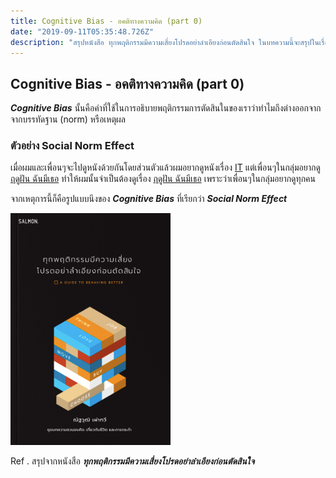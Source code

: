 ```yaml
---
title: Cognitive Bias - อคติทางความคิด (part 0)
date: "2019-09-11T05:35:48.726Z"
description: "สรุปหนังสือ ทุกพฤติกรรมมีความเสี่ยงโปรดอย่าลำเอียงก่อนตัดสินใจ ในบทความนี้จะสรุปในเรื่อง Cognitive Bias หรือ อคติทางความคิด"
---
```


## Cognitive Bias - อคติทางความคิด (part 0)

**_Cognitive Bias_** นั้นคือคำที่ใช้ในการอธิบายพฤติกรรมการตัดสินในของเราว่าทำไมถึงต่างออกจากจากบรรทัดฐาน (norm) หรือเหตุผล

### ตัวอย่าง Social Norm Effect

เมื่อผมและเพื่อนๆจะไปดูหนังด้วยกันโดยส่วนตัวแล้วผมอยากดูหนังเรื่อง [IT](https://www.imdb.com/title/tt1396484/) แต่เพื่อนๆในกลุ่มอยากดู [ฤดูฝัน ฉันมีเธอ](https://th.wikipedia.org/wiki/%E0%B8%A4%E0%B8%94%E0%B8%B9%E0%B8%9D%E0%B8%B1%E0%B8%99_%E0%B8%89%E0%B8%B1%E0%B8%99%E0%B8%A1%E0%B8%B5%E0%B9%80%E0%B8%98%E0%B8%AD) ทำให้ผมนั้นจำเป็นต้องดูเรื่อง [ฤดูฝัน ฉันมีเธอ](https://th.wikipedia.org/wiki/%E0%B8%A4%E0%B8%94%E0%B8%B9%E0%B8%9D%E0%B8%B1%E0%B8%99_%E0%B8%89%E0%B8%B1%E0%B8%99%E0%B8%A1%E0%B8%B5%E0%B9%80%E0%B8%98%E0%B8%AD) เพราะว่าเพื่อนๆในกลุ่มอยากดูทุกคน

จากเหตุการนี้ก็คือรูปแบบนึงของ **_Cognitive Bias_** ที่เรียกว่า **_Social Norm Effect_**

![ทุกพฤติกรรมมีความเสี่ยงโปรดอย่าลำเอียงก่อนตัดสินใจ](./cover-book.png)

Ref . สรุปจากหนังสือ **_ทุกพฤติกรรมมีความเสี่ยงโปรดอย่าลำเอียงก่อนตัดสินใจ_**

